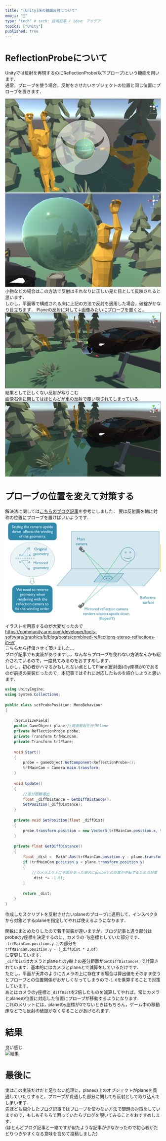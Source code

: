 ```yaml
---
title: "[Unity]床の鏡面反射について"
emoji: "🙆"
type: "tech" # tech: 技術記事 / idea: アイデア
topics: ["Unity"]
published: true
---
```


# ReflectionProbeについて
Unityでは反射を再現するのにReflectionProbe(以下プローブ)という機能を用います．  
通常，プローブを使う場合，反射をさせたいオブジェクトの位置と同じ位置にプローブを置きます．  

![リフレクションプローブの設置例](1_1.png)  
![リフレクションプローブの反射例](1_2.png)  
小物などの場合はこの方法で反射はそれなりに正しい見た目として反映されると思います．  
しかし，平面等で構成される床に上記の方法で反射を適用した場合，破綻がかなり目立ちます．
Planeの反射に対して↓画像みたいにプローブを置くと...  
![Planeにプローブを置いた画像](1_3.png)  
結果として正しくない反射が写りこむ  
画像右側に関してはほとんどが車の反射で覆い隠されてしまっている.  
![正しくない反射](1_4.png)  

# プローブの位置を変えて対策する  
解決法に関しては[こちらのブログ記事](http://karanokan.info/2018/10/17/post-1284/)を参考にしました．
要は反射面を軸に対称の位置にプローブを置けばいいようです．  
![仕組み](1_5.png)  
イラストを用意するのが大変だったので  
https://community.arm.com/developer/tools-software/graphics/b/blog/posts/combined-reflections-stereo-reflections-in-vr  
こちらから拝借させて頂きました...  
ブログ記事でも実装がありますし，なんならプローブを使わない方法なんかも紹介されているので，一度見てみるのをおすすめします．  
しかし，初心者がハマるかもしれない点としてPlane(反射面)のy座標が0であるのが前提の実装だったので，本記事ではそれに対応したものを紹介しようと思います．  

```csharp
using UnityEngine;
using System.Collections;
 
public class setProbePosition: MonoBehaviour
{

    [SerializeField]
    public GameObject plane;//鏡面反射を行うPlane
    private ReflectionProbe probe;
    private Transform trfMainCam;
    private Transform trfPlane;

    void Start()
    {
        probe = gameObject.GetComponent<ReflectionProbe>();
        trfMainCam = Camera.main.transform;
    }

    void Update()
    {
        //差分距離導出
        float _diffDistance = GetDiffDistance();
        SetPosition(_diffDistance);
    }

    private void SetPosition(float _diffDist)
    {
        probe.transform.position = new Vector3(trfMainCam.position.x, trfMainCam.position.y - (_diffDist * 2.0f), trfMainCam.position.z);
    }

    private float GetDiffDistance()
    {
        float _dist =  Mathf.Abs(trfMainCam.position.y - plane.transform.position.y);
        if (trfMainCam.position.y < plane.transform.position.y)
        {
            //カメラより上に平面があった場合にprobeとの位置が逆転するための対策
            _dist *= -1.0f;
        }

        return _dist;
    }
}
```
作成したスクリプトを反射させたいplaneのプローブに適用して，インスペクタから対象とするplaneを指定してやれば使えるようになります．　　

関数にまとめたりしたので若干実装が違いますが，ブログ記事と違う部分はprobeのy座標を決定するのに，カメラの-1y座標としていた部分です．  
`-trfMainCam.position.y` この部分を  
`trfMainCam.position.y - (_diffDist * 2.0f)`  
に変更しています．  
`_diffDist`はカメラとplaneとのy軸上の差分距離が`GetDiffDistance()`で計算されています．基本的にはカメラとplaneとで減算をしているだけです．  
ただし，平面が天井のようにカメラの上に存在する場合は算出値をそのまま使うとプローブとの位置関係がおかしくなってしまうので`-1.0`を乗算することで対策しています．  
あとはカメラのy座標と`_diffDist`を2倍したものを減算してやれば，常にカメラとplaneの位置に対応した位置にプローブが移動するようになります．  
これのメリットには，planeのy座標が0でないときはもちろん，ゲーム中の移動床などでも反射の破綻がなくなることがあげられます．  

# 結果
良い感じ  
![結果](1_1gif.gif)  

# 最後に
実はこの実装だけだと足りない処理に，planeの上のオブジェクトがplaneを貫通していたりすると，プローブが貫通した部分に関しても反射として取り込んでしまいます．  
先ほども紹介した[ブログ記事](http://karanokan.info/2018/10/17/post-1284/)ではプローブを使わない方法で問題の対策をしていますので，もしもそちらで困っていたらブログを覗いてみることをおすすめします．  
(ほとんどブログ記事と一緒ですが似たような記事が少なかったので初心者がたどりつきやすくなる意味を含めて投稿しました)  